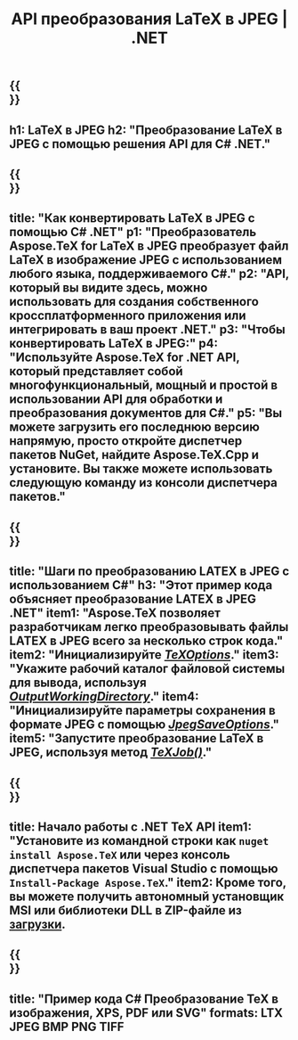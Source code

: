 ﻿---
translation: true
template: /_templates/_conversion-child-net.md
title: API преобразования LaTeX в JPEG | .NET
description: Функция преобразования LaTeX в JPEG. Интегрируйте эту локальную библиотеку .NET в свой проект или используйте кроссплатформенные приложения для преобразования LaTeX в JPEG.
keywords: 'латекс в jpeg api net, latex2jpeg интегрировать c #'
url: /net/conversion/latex-to-jpeg/
family: tex
platformtag: net
feature: conversion
informat: LATEX
outformat: JPEG
otherformats: BMP PNG TIFF PDF SVG XPS
---


{{<section banner>}}
---
h1: LaTeX в JPEG
h2: "Преобразование LaTeX в JPEG с помощью решения API для C# .NET."
---

{{<section overview>}}
---
title: "Как конвертировать LaTeX в JPEG с помощью C# .NET"
p1: "Преобразователь Aspose.TeX for LaTeX в JPEG преобразует файл LaTeX в изображение JPEG с использованием любого языка, поддерживаемого C#."
p2: "API, который вы видите здесь, можно использовать для создания собственного кроссплатформенного приложения или интегрировать в ваш проект .NET."
p3: "Чтобы конвертировать LaTeX в JPEG:"
p4: "Используйте Aspose.TeX for .NET API, который представляет собой многофункциональный, мощный и простой в использовании API для обработки и преобразования документов для C#."
p5: "Вы можете загрузить его последнюю версию напрямую, просто откройте диспетчер пакетов NuGet, найдите Aspose.TeX.Cpp и установите. Вы также можете использовать следующую команду из консоли диспетчера пакетов."
---

{{<section feature1>}}
---
title: "Шаги по преобразованию LATEX в JPEG с использованием C#"
h3: "Этот пример кода объясняет преобразование LATEX в JPEG .NET"
item1: "Aspose.TeX позволяет разработчикам легко преобразовывать файлы LATEX в JPEG всего за несколько строк кода."
item2: "Инициализируйте [*TeXOptions*](https://reference.aspose.com/tex/net/aspose.tex/texoptions/)."
item3: "Укажите рабочий каталог файловой системы для вывода, используя [*OutputWorkingDirectory*](https://reference.aspose.com/tex/net/aspose.tex/texoptions/outputworkingdirectory/)."
item4: "Инициализируйте параметры сохранения в формате JPEG с помощью [*JpegSaveOptions*](https://reference.aspose.com/tex/net/aspose.tex.presentation.image/jpegsaveoptions/)."
item5: "Запустите преобразование LaTeX в JPEG, используя метод [*TeXJob()*](https://reference.aspose.com/tex/net/aspose.tex/texjob/)."
---

{{<section feature2>}}
---
title: Начало работы с .NET TeX API
item1: "Установите из командной строки как ```nuget install Aspose.TeX``` или через консоль диспетчера пакетов Visual Studio с помощью ```Install-Package Aspose.TeX```."
item2: Кроме того, вы можете получить автономный установщик MSI или библиотеки DLL в ZIP-файле из [загрузки](https://downloads.aspose.com/tex/net).
---

{{<section widget>}}
---
title: "Пример кода C# Преобразование TeX в изображения, XPS, PDF или SVG"
formats: LTX JPEG BMP PNG TIFF
---
